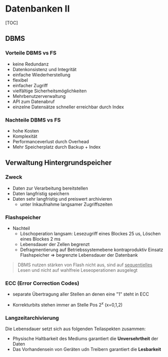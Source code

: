 # Datenbanken II

[TOC]

## DBMS
### Vorteile DBMS vs FS
* keine Redundanz
* Datenkonsistenz und Integrität
* einfache Wiederherstellung
* flexibel
* einfacher Zugriff
* vielfältige Sicherheitsmöglichkeiten
* Mehrbenutzerverwaltung
* API zum Datenabruf
* einzelne Datensätze schneller erreichbar durch Index
### Nachteile DBMS vs FS
* hohe Kosten
* Komplexität
* Performanceverlust durch Overhead
* Mehr Speicherplatz durch Backup + Index

## Verwaltung Hintergrundspeicher
### Zweck
* Daten zur Verarbeitung bereitstellen
* Daten langfristig speichern
* Daten sehr langfristig und preiswert archivieren
  * unter Inkaufnahme langsamer Zugriffszeiten

### Flashspeicher
* Nachteil
  * Löschoperation langsam: Lesezugriff eines Blockes 25 us, Löschen eines Blockes 2 ms
  * Lebensdauer der Zellen begrenzt
  * Defragmentierung auf Betriebssystemebene kontraproduktiv
    Einsatz Flashspeicher => begrenzte Lebensdauer der Datenbank
> DBMS nutzen stärken von Flash nicht aus, sind auf <u>sequentielles</u> Lesen und nicht auf wahlfreie Leseoperationen ausgelegt

### ECC (Error Correction Codes)
* separate Übertragung aller Stellen an denen eine "1" steht in ECC

* Korrekturbits stehen immer an Stelle Pos $2^x$ (x=0,1,2)

### Langzeitarchivierung
Die Lebensdauer setzt sich aus folgenden Teilaspekten zusammen:
* Physische Haltbarkeit des Mediums garantiert die **Unversehrtheit** der Daten
* Das Vorhandensein von Geräten udn Treibern garantiert die **Lesbarkeit**
